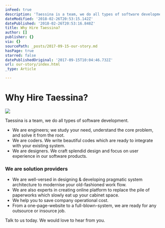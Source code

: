 ```yaml
---
inFeed: true
description: 'Taessina is a team, we do all types of software development.'
dateModified: '2018-02-26T20:53:15.142Z'
datePublished: '2018-02-26T20:53:16.848Z'
title: Why Hire Taessina?
author: []
publisher: {}
via: {}
sourcePath: _posts/2017-09-15-our-story.md
hasPage: true
starred: false
datePublishedOriginal: '2017-09-15T10:04:46.732Z'
url: our-story/index.html
_type: Article

---
```

# Why Hire Taessina?
![](https://the-grid-user-content.s3-us-west-2.amazonaws.com/16c2264c-57c7-474e-a14e-c591a2cbcd30.jpg)

Taessina is a team, we do all types of software development.

* We are engineers; we study your need, understand the core problem, and solve it from the root.
* We are coders. We write beautiful codes which are ready to integrate with your existing system.
* We are designers. We craft splendid design and focus on user experience in our software products.

### We are solution providers

* We are well-versed in designing & developing pragmatic system architecture to modernise your old-fashioned work flow.
* We are also experts in creating online platform to replace the pile of paperworks which slowly eat up your cabinet space.
* We help you to save company operational cost.
* From a one-page-website to a full-blown-system, we are ready for any outsource or insource job.

Talk to us today. We would love to hear from you.